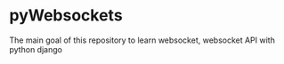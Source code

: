 # pyWebsockets
The main goal of this repository to learn websocket, websocket API with python django
